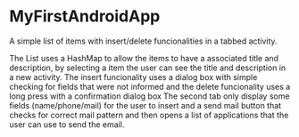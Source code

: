 # MyFirstAndroidApp

A simple list of items with insert/delete funcionalities in a tabbed activity.

The List uses a HashMap to allow the items to have a associated title and description, by selecting a item the user 
can see the title and description in a new activity.
The insert funcionality uses a dialog box with simple checking for fields that were not informed and the delete 
funcionality uses a long press with a confirmation dialog box
The second tab only display some fields (name/phone/mail) for the user to insert and a send mail button that 
checks for correct mail pattern and then opens a list of applications that the user can use to send the email.

